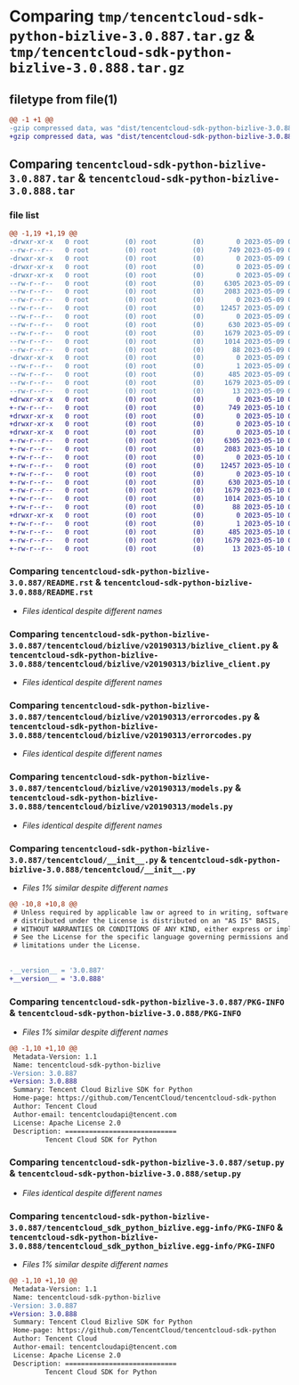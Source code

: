 # Comparing `tmp/tencentcloud-sdk-python-bizlive-3.0.887.tar.gz` & `tmp/tencentcloud-sdk-python-bizlive-3.0.888.tar.gz`

## filetype from file(1)

```diff
@@ -1 +1 @@
-gzip compressed data, was "dist/tencentcloud-sdk-python-bizlive-3.0.887.tar", last modified: Tue May  9 02:23:40 2023, max compression
+gzip compressed data, was "dist/tencentcloud-sdk-python-bizlive-3.0.888.tar", last modified: Wed May 10 01:50:14 2023, max compression
```

## Comparing `tencentcloud-sdk-python-bizlive-3.0.887.tar` & `tencentcloud-sdk-python-bizlive-3.0.888.tar`

### file list

```diff
@@ -1,19 +1,19 @@
-drwxr-xr-x   0 root         (0) root         (0)        0 2023-05-09 02:23:40.000000 tencentcloud-sdk-python-bizlive-3.0.887/
--rw-r--r--   0 root         (0) root         (0)      749 2023-05-09 02:23:40.000000 tencentcloud-sdk-python-bizlive-3.0.887/README.rst
-drwxr-xr-x   0 root         (0) root         (0)        0 2023-05-09 02:23:40.000000 tencentcloud-sdk-python-bizlive-3.0.887/tencentcloud/
-drwxr-xr-x   0 root         (0) root         (0)        0 2023-05-09 02:23:40.000000 tencentcloud-sdk-python-bizlive-3.0.887/tencentcloud/bizlive/
-drwxr-xr-x   0 root         (0) root         (0)        0 2023-05-09 02:23:40.000000 tencentcloud-sdk-python-bizlive-3.0.887/tencentcloud/bizlive/v20190313/
--rw-r--r--   0 root         (0) root         (0)     6305 2023-05-09 02:23:40.000000 tencentcloud-sdk-python-bizlive-3.0.887/tencentcloud/bizlive/v20190313/bizlive_client.py
--rw-r--r--   0 root         (0) root         (0)     2083 2023-05-09 02:23:40.000000 tencentcloud-sdk-python-bizlive-3.0.887/tencentcloud/bizlive/v20190313/errorcodes.py
--rw-r--r--   0 root         (0) root         (0)        0 2023-05-09 02:23:40.000000 tencentcloud-sdk-python-bizlive-3.0.887/tencentcloud/bizlive/v20190313/__init__.py
--rw-r--r--   0 root         (0) root         (0)    12457 2023-05-09 02:23:40.000000 tencentcloud-sdk-python-bizlive-3.0.887/tencentcloud/bizlive/v20190313/models.py
--rw-r--r--   0 root         (0) root         (0)        0 2023-05-09 02:23:40.000000 tencentcloud-sdk-python-bizlive-3.0.887/tencentcloud/bizlive/__init__.py
--rw-r--r--   0 root         (0) root         (0)      630 2023-05-09 02:23:40.000000 tencentcloud-sdk-python-bizlive-3.0.887/tencentcloud/__init__.py
--rw-r--r--   0 root         (0) root         (0)     1679 2023-05-09 02:23:40.000000 tencentcloud-sdk-python-bizlive-3.0.887/PKG-INFO
--rw-r--r--   0 root         (0) root         (0)     1014 2023-05-09 02:23:40.000000 tencentcloud-sdk-python-bizlive-3.0.887/setup.py
--rw-r--r--   0 root         (0) root         (0)       88 2023-05-09 02:23:40.000000 tencentcloud-sdk-python-bizlive-3.0.887/setup.cfg
-drwxr-xr-x   0 root         (0) root         (0)        0 2023-05-09 02:23:40.000000 tencentcloud-sdk-python-bizlive-3.0.887/tencentcloud_sdk_python_bizlive.egg-info/
--rw-r--r--   0 root         (0) root         (0)        1 2023-05-09 02:23:40.000000 tencentcloud-sdk-python-bizlive-3.0.887/tencentcloud_sdk_python_bizlive.egg-info/dependency_links.txt
--rw-r--r--   0 root         (0) root         (0)      485 2023-05-09 02:23:40.000000 tencentcloud-sdk-python-bizlive-3.0.887/tencentcloud_sdk_python_bizlive.egg-info/SOURCES.txt
--rw-r--r--   0 root         (0) root         (0)     1679 2023-05-09 02:23:40.000000 tencentcloud-sdk-python-bizlive-3.0.887/tencentcloud_sdk_python_bizlive.egg-info/PKG-INFO
--rw-r--r--   0 root         (0) root         (0)       13 2023-05-09 02:23:40.000000 tencentcloud-sdk-python-bizlive-3.0.887/tencentcloud_sdk_python_bizlive.egg-info/top_level.txt
+drwxr-xr-x   0 root         (0) root         (0)        0 2023-05-10 01:50:14.000000 tencentcloud-sdk-python-bizlive-3.0.888/
+-rw-r--r--   0 root         (0) root         (0)      749 2023-05-10 01:50:14.000000 tencentcloud-sdk-python-bizlive-3.0.888/README.rst
+drwxr-xr-x   0 root         (0) root         (0)        0 2023-05-10 01:50:14.000000 tencentcloud-sdk-python-bizlive-3.0.888/tencentcloud/
+drwxr-xr-x   0 root         (0) root         (0)        0 2023-05-10 01:50:14.000000 tencentcloud-sdk-python-bizlive-3.0.888/tencentcloud/bizlive/
+drwxr-xr-x   0 root         (0) root         (0)        0 2023-05-10 01:50:14.000000 tencentcloud-sdk-python-bizlive-3.0.888/tencentcloud/bizlive/v20190313/
+-rw-r--r--   0 root         (0) root         (0)     6305 2023-05-10 01:50:14.000000 tencentcloud-sdk-python-bizlive-3.0.888/tencentcloud/bizlive/v20190313/bizlive_client.py
+-rw-r--r--   0 root         (0) root         (0)     2083 2023-05-10 01:50:14.000000 tencentcloud-sdk-python-bizlive-3.0.888/tencentcloud/bizlive/v20190313/errorcodes.py
+-rw-r--r--   0 root         (0) root         (0)        0 2023-05-10 01:50:14.000000 tencentcloud-sdk-python-bizlive-3.0.888/tencentcloud/bizlive/v20190313/__init__.py
+-rw-r--r--   0 root         (0) root         (0)    12457 2023-05-10 01:50:14.000000 tencentcloud-sdk-python-bizlive-3.0.888/tencentcloud/bizlive/v20190313/models.py
+-rw-r--r--   0 root         (0) root         (0)        0 2023-05-10 01:50:14.000000 tencentcloud-sdk-python-bizlive-3.0.888/tencentcloud/bizlive/__init__.py
+-rw-r--r--   0 root         (0) root         (0)      630 2023-05-10 01:50:14.000000 tencentcloud-sdk-python-bizlive-3.0.888/tencentcloud/__init__.py
+-rw-r--r--   0 root         (0) root         (0)     1679 2023-05-10 01:50:14.000000 tencentcloud-sdk-python-bizlive-3.0.888/PKG-INFO
+-rw-r--r--   0 root         (0) root         (0)     1014 2023-05-10 01:50:14.000000 tencentcloud-sdk-python-bizlive-3.0.888/setup.py
+-rw-r--r--   0 root         (0) root         (0)       88 2023-05-10 01:50:14.000000 tencentcloud-sdk-python-bizlive-3.0.888/setup.cfg
+drwxr-xr-x   0 root         (0) root         (0)        0 2023-05-10 01:50:14.000000 tencentcloud-sdk-python-bizlive-3.0.888/tencentcloud_sdk_python_bizlive.egg-info/
+-rw-r--r--   0 root         (0) root         (0)        1 2023-05-10 01:50:14.000000 tencentcloud-sdk-python-bizlive-3.0.888/tencentcloud_sdk_python_bizlive.egg-info/dependency_links.txt
+-rw-r--r--   0 root         (0) root         (0)      485 2023-05-10 01:50:14.000000 tencentcloud-sdk-python-bizlive-3.0.888/tencentcloud_sdk_python_bizlive.egg-info/SOURCES.txt
+-rw-r--r--   0 root         (0) root         (0)     1679 2023-05-10 01:50:14.000000 tencentcloud-sdk-python-bizlive-3.0.888/tencentcloud_sdk_python_bizlive.egg-info/PKG-INFO
+-rw-r--r--   0 root         (0) root         (0)       13 2023-05-10 01:50:14.000000 tencentcloud-sdk-python-bizlive-3.0.888/tencentcloud_sdk_python_bizlive.egg-info/top_level.txt
```

### Comparing `tencentcloud-sdk-python-bizlive-3.0.887/README.rst` & `tencentcloud-sdk-python-bizlive-3.0.888/README.rst`

 * *Files identical despite different names*

### Comparing `tencentcloud-sdk-python-bizlive-3.0.887/tencentcloud/bizlive/v20190313/bizlive_client.py` & `tencentcloud-sdk-python-bizlive-3.0.888/tencentcloud/bizlive/v20190313/bizlive_client.py`

 * *Files identical despite different names*

### Comparing `tencentcloud-sdk-python-bizlive-3.0.887/tencentcloud/bizlive/v20190313/errorcodes.py` & `tencentcloud-sdk-python-bizlive-3.0.888/tencentcloud/bizlive/v20190313/errorcodes.py`

 * *Files identical despite different names*

### Comparing `tencentcloud-sdk-python-bizlive-3.0.887/tencentcloud/bizlive/v20190313/models.py` & `tencentcloud-sdk-python-bizlive-3.0.888/tencentcloud/bizlive/v20190313/models.py`

 * *Files identical despite different names*

### Comparing `tencentcloud-sdk-python-bizlive-3.0.887/tencentcloud/__init__.py` & `tencentcloud-sdk-python-bizlive-3.0.888/tencentcloud/__init__.py`

 * *Files 1% similar despite different names*

```diff
@@ -10,8 +10,8 @@
 # Unless required by applicable law or agreed to in writing, software
 # distributed under the License is distributed on an "AS IS" BASIS,
 # WITHOUT WARRANTIES OR CONDITIONS OF ANY KIND, either express or implied.
 # See the License for the specific language governing permissions and
 # limitations under the License.
 
 
-__version__ = '3.0.887'
+__version__ = '3.0.888'
```

### Comparing `tencentcloud-sdk-python-bizlive-3.0.887/PKG-INFO` & `tencentcloud-sdk-python-bizlive-3.0.888/PKG-INFO`

 * *Files 1% similar despite different names*

```diff
@@ -1,10 +1,10 @@
 Metadata-Version: 1.1
 Name: tencentcloud-sdk-python-bizlive
-Version: 3.0.887
+Version: 3.0.888
 Summary: Tencent Cloud Bizlive SDK for Python
 Home-page: https://github.com/TencentCloud/tencentcloud-sdk-python
 Author: Tencent Cloud
 Author-email: tencentcloudapi@tencent.com
 License: Apache License 2.0
 Description: ============================
         Tencent Cloud SDK for Python
```

### Comparing `tencentcloud-sdk-python-bizlive-3.0.887/setup.py` & `tencentcloud-sdk-python-bizlive-3.0.888/setup.py`

 * *Files identical despite different names*

### Comparing `tencentcloud-sdk-python-bizlive-3.0.887/tencentcloud_sdk_python_bizlive.egg-info/PKG-INFO` & `tencentcloud-sdk-python-bizlive-3.0.888/tencentcloud_sdk_python_bizlive.egg-info/PKG-INFO`

 * *Files 1% similar despite different names*

```diff
@@ -1,10 +1,10 @@
 Metadata-Version: 1.1
 Name: tencentcloud-sdk-python-bizlive
-Version: 3.0.887
+Version: 3.0.888
 Summary: Tencent Cloud Bizlive SDK for Python
 Home-page: https://github.com/TencentCloud/tencentcloud-sdk-python
 Author: Tencent Cloud
 Author-email: tencentcloudapi@tencent.com
 License: Apache License 2.0
 Description: ============================
         Tencent Cloud SDK for Python
```


